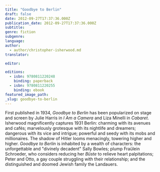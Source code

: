 ```yaml
---
title: "Goodbye to Berlin"
draft: false
date: 2012-09-27T17:37:36.000Z
publication_date: 2012-09-27T17:37:36.000Z
subtitle:
genre: fiction
subgenre:
language:
author:
  - author/christopher-isherwood.md
translator:

editor:

editions:
  - isbn: 9780811220248
    binding: paperback
  - isbn: 9780811220255
    binding: ebook
featured_image_path:
_slug: goodbye-to-berlin
---
```


First published in 1934, _Goodbye to Berlin_ has been popularized on stage and screen by Julie Harris in _I Am a Camera_ and Liza Minelli in _Cabaret_. Isherwood magnificently captures 1931 Berlin: charming with its avenues and cafés; marvelously grotesque with its nightlife and dreamers; dangerous with its vice and intrigue; powerful and seedy with its mobs and millionaires. The shadow of Hitler looms menacingly, towering higher and higher. _Goodbye to Berlin_ is inhabited by a wealth of characters: the unforgettable and "divinely decadent" Sally Bowles; plump Fraülein Schroeder, who considers reducing her _Büste_ to relieve heart palpitations; Peter and Otto, a gay couple struggling with their relationship; and the distinguished and doomed Jewish family the Landauers.

